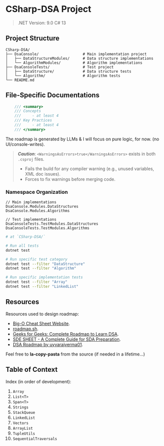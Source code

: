 # CSharp-DSA Project

> .NET Version: 9.0
> C# 13

## Project Structure
```
CSharp-DSA/
├── DsaConsole/                    # Main implementation project
│   ├── DataStructureModules/      # Data structure implementations
│   └── AlgorithmModules/          # Algorithm implementations
├── DsaConsoleTests/               # Test project
│   ├── DataStructure/             # Data structure tests
│   └── Algorithm/                 # Algorithm tests
└── README.md
```
## File-Specific Documentations
```cs
    /// <summary>
    /// Concepts
    ///     - at least 4
    /// Key Practices
    ///     - at least 4
    /// </summary>
```

The roadmap is generated by LLMs & I will focus on pure logic, for now. (no UI/console-writes).

> _**Caution**_: `<WarningsAsErrors>true</WarningsAsErrors>` exists in both `.csproj` files.
> - Fails the build for any compiler warning (e.g., unused variables, XML doc issues).
> - Forces to fix warnings before merging code.

### Namespace Organization
```
// Main implementations
DsaConsole.Modules.DataStructures
DsaConsole.Modules.Algorithms

// Test implementations
DsaConsoleTests.TestModules.DataStructures
DsaConsoleTests.TestModules.Algorithms
```

```bash
# at `CSharp-DSA/`

# Run all tests
dotnet test

# Run specific test category
dotnet test --filter "DataStructure"
dotnet test --filter "Algorithm"

# Run specific implementation tests
dotnet test --filter "Array"
dotnet test --filter "LinkedList"
```

## Resources
Resources used to design roadmap:
- [Big-O Cheat Sheet Website](https://www.bigocheatsheet.com/).
- [roadmap.sh](https://roadmap.sh/datastructures-and-algorithms).
- [Geeks for Geeks: Complete Roadmap to Learn DSA](https://www.geeksforgeeks.org/complete-roadmap-to-learn-dsa-from-scratch/).
- [SDE SHEET - A Complete Guide for SDA Preparation](https://www.geeksforgeeks.org/sde-sheet-a-complete-guide-for-sde-preparation/).
- [DSA Roadmap by uyvarajverma01](https://github.com/yuvrajverma01/Data-Structures-And-Algorithms-Roadmap).

Feel free to **la-copy-pasta** from the source (if needed in a lifetime...)

## Table of Context
Index (in order of development):
1. `Array`
2. `List<T>`
3. `Span<T>`
4. `Strings`
5. `StackQueue`
6. `LinkedList`
7. `Vectors`
8. `ArrayList`
9. `TupleUtils`
10. `SequentialTraversals`
